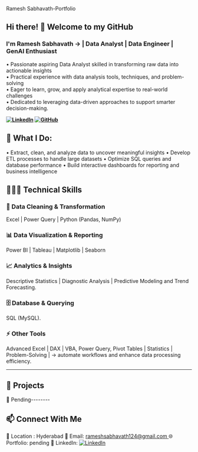 Ramesh Sabhavath-Portfolio
## Hi there! 👋 Welcome to my GitHub  

### I'm Ramesh Sabhavath → | Data Analyst | Data Engineer | GenAI Enthusiast  

• Passionate aspiring Data Analyst skilled in transforming raw data into actionable insights   
• Practical experience with data analysis tools, techniques, and problem-solving   
• Eager to learn, grow, and apply analytical expertise to real-world challenges  
• Dedicated to leveraging data-driven approaches to support smarter decision-making.

**[![LinkedIn](https://img.shields.io/badge/LinkedIn-0A66C2?style=flat-square&logo=linkedin&logoColor=white)](https://www.linkedin.com/in/ramesh-sabhavath-3a0039387)      [![GitHub](https://img.shields.io/badge/GitHub-Profile-black?logo=github&logoColor=white)](https://github.com/RameshSabhavath)**

## 📌 What I Do:
• Extract, clean, and analyze data to uncover meaningful insights 
• Develop ETL processes to handle large datasets 
• Optimize SQL queries and database performance
• Build interactive dashboards for reporting and business intelligence


## 👨🏼‍💻 Technical Skills  

### 🧹  Data Cleaning & Transformation  
Excel | Power Query | Python (Pandas, NumPy)

### 📊  Data Visualization & Reporting 
Power BI | Tableau | Matplotlib | Seaborn

### 📈  Analytics & Insights   
Descriptive Statistics | Diagnostic Analysis  | Predictive Modeling and Trend Forecasting.

### 🗄  Database & Querying 
 SQL (MySQL).

### ⚡  Other Tools 
Advanced Excel | DAX |  VBA, Power Query, Pivot Tables | Statistics | Problem-Solving |  →  automate workflows and enhance data processing efficiency.

---

## 🚀 Projects  

🔹 Pending--------

## 📫 Connect With Me  
📍 Location : Hyderabad
📧 Email: [rameshsabhavath124@gmail.com ]( rameshsabhavath124@gmail.com)
🌐 Portfolio: pending
🔗 LinkedIn: [![LinkedIn](https://img.shields.io/badge/LinkedIn-blue?style=flat&logo=linkedin)](https://www.linkedin.com/in/ramesh-sabhavath-3a0039387)
